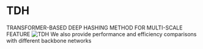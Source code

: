 # TDH
TRANSFORMER-BASED DEEP HASHING METHOD FOR MULTI-SCALE FEATURE
![TDH](https://user-images.githubusercontent.com/49743419/220228569-dcd3c9d5-33e9-49de-bec0-fcfb17b8e5d2.png)
We also provide performance and efficiency comparisons with different backbone networks
